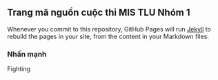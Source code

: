 ## Trang mã nguồn cuộc thi MIS TLU Nhóm 1

Whenever you commit to this repository, GitHub Pages will run [Jekyll](https://jekyllrb.com/) to rebuild the pages in your site, from the content in your Markdown files.

### Nhấn mạnh

Fighting

```markdown
